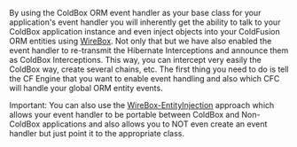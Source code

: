 By using the ColdBox ORM event handler as your base class for your application's event handler you will inherently get the ability to talk to your ColdBox application instance and even inject objects into your ColdFusion ORM entities using [WireBox](http://wiki.coldbox.org/wiki/WireBox.cfm). Not only that but we have also enabled the event handler to re-transmit the Hibernate Interceptions and announce them as ColdBox Interceptions. This way, you can intercept very easily the ColdBox way, create several chains, etc. The first thing you need to do is tell the CF Engine that you want to enable event handling and also which CFC will handle your global ORM entity events.



Important: You can also use the [WireBox-EntityInjection](http://wiki.coldbox.org/wiki/WireBox-EntityInjection.cfm) approach which allows your event handler to be portable between ColdBox and Non-ColdBox applications and also allows you to NOT even create an event handler but just point it to the appropriate class. 